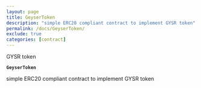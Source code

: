 ```yaml
---
layout: page
title: GeyserToken
description: "simple ERC20 compliant contract to implement GYSR token"
permalink: /docs/GeyserToken/
exclude: true
categories: [contract]
---
```


GYSR token



**`GeyserToken`**

simple ERC20 compliant contract to implement GYSR token








